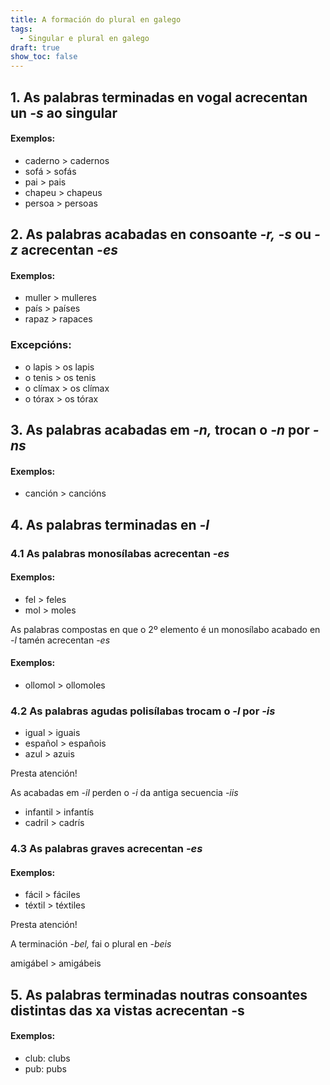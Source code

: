 ```yaml
---
title: A formación do plural en galego
tags:
  - Singular e plural en galego
draft: true
show_toc: false
---
```

## 1. As palabras terminadas en vogal acrecentan un *-s* ao singular

#### Exemplos:
- caderno > cadernos
- sofá > sofás
- pai > pais
- chapeu > chapeus
- persoa > persoas


## 2. As palabras acabadas en consoante *-r,* *-s* ou *-z* acrecentan *-es*

#### Exemplos:
- muller > mulleres
- país > países
- rapaz > rapaces

### Excepcións: 
- o lapis > os lapis
- o tenis > os tenis
- o clímax > os clímax
- o tórax > os tórax


## 3. As palabras acabadas em *-n,* trocan o *-n* por *-ns*

#### Exemplos:

- canción > cancións

## 4. As palabras terminadas en *-l*

### 4.1 As palabras monosílabas acrecentan *-es*

#### Exemplos:

- fel > feles
- mol > moles

As palabras compostas en que o 2º elemento é un monosílabo acabado en *-l* tamén acrecentan *-es*

#### Exemplos:

- ollomol > ollomoles

### 4.2 As palabras agudas polisílabas trocam o *-l* por *-is*

- igual > iguais
- español > españois
- azul > azuis

<article> 

Presta atención!

As acabadas em *-il* perden o *-i* da antiga secuencia *-iis*

- infantil > infantís
- cadril > cadrís

</article>

### 4.3 As palabras graves acrecentan *-es*

#### Exemplos:

- fácil > fáciles
- téxtil > téxtiles

<article>
Presta atención!

A terminación *-bel,* fai o plural en *-beis*

amigábel > amigábeis
</article>

## 5. As palabras terminadas noutras consoantes distintas das xa vistas acrecentan -s

#### Exemplos:
- club: clubs
- pub: pubs
